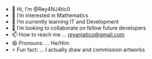 - 👋 Hi, I’m @Rey4NJ4tic0
- 👀 I’m interested in Mathematics
- 🌱 I’m currently learning IT and Development
- 💞️ I’m looking to collaborate on fellow future developers
- 📫 How to reach me ... reyanjatico@gmail.com
- 😄 Pronouns: ... He/Him
- ⚡ Fun fact: ... I actually draw and commission artworks

<!---
Rey4NJ4tic0/Rey4NJ4tic0 is a ✨ special ✨ repository because its `README.md` (this file) appears on your GitHub profile.
You can click the Preview link to take a look at your changes.
--->
